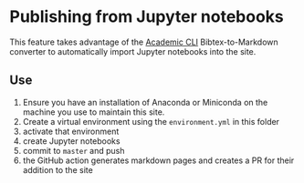 # Publishing from Jupyter notebooks

This feature takes advantage of the [Academic CLI](https://github.com/GetRD/academic-file-converter) Bibtex-to-Markdown converter to automatically import Jupyter notebooks into the site.

## Use

1. Ensure you have an installation of Anaconda or Miniconda on the machine you use to maintain this site.
2. Create a virtual environment using the `environment.yml` in this folder
3. activate that environment
4. create Jupyter notebooks
5. commit to `master` and push
6. the GitHub action generates markdown pages and creates a PR for their addition to the site
